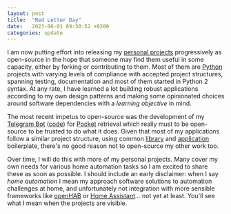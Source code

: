 ```yaml
---
layout: post
title:  "Red Letter Day"
date:   2023-06-01 09:30:52 +0200
categories: update
---
```

I am now putting effort into releasing my [personal projects][tailucas-url] progressively as open-source in the hope that someone may find them useful in some capacity, either by forking or contributing to them. Most of them are [Python][python-url] projects with varying levels of compliance with accepted project structures, spanning testing, documentation and most of them started in Python 2 syntax. At any rate, I have learned a lot building robust applications according to my own design patterns and making some opinionated choices around software dependencies with a *learning objective* in mind.

The most recent impetus to open-source was the development of my [Telegram Bot][pocket-lint-bot-url] ([code][pocket-lint-code-url]) for [Pocket][pocket-url] retrieval which really must to be open-source to be trusted to do what it does. Given that most of my applications follow a similar project structure, using common [library][pylib-url] and [application][base-app-url] boilerplate, there's no good reason not to open-source my other work too.

Over time, I will do this with more of my personal projects. Many cover my own needs for various home automation tasks so I am excited to share these as soon as possible. I should include an early disclaimer: when I say *home automation* I mean my approach software solutions to automation challenges at home, and unfortunately not integration with more sensible frameworks like [openHAB][oh-url] or [Home Assistant][ha-url]... not yet at least. You'll see what I mean when the projects are visible.

[base-app-url]: https://github.com/tailucas/base-app
[ha-url]: https://www.home-assistant.io/
[oh-url]: https://www.openhab.org/docs/
[pocket-url]: https://getpocket.com/
[pocket-lint-code-url]: https://github.com/tailucas/pocket-lint
[pocket-lint-bot-url]: http://t.me/PocketLintBot
[pylib-url]: https://github.com/tailucas/pylib
[python-url]: https://www.python.org/
[tailucas-url]: https://github.com/tailucas
